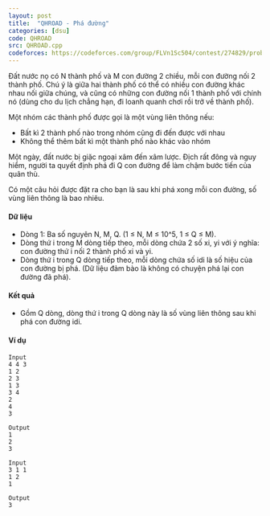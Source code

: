```yaml
---
layout: post
title:  "QHROAD - Phá đường"
categories: [dsu]
code: QHROAD
src: QHROAD.cpp
codeforces: https://codeforces.com/group/FLVn1Sc504/contest/274829/problem/Z
---
```




  


Đất nước nọ có N thành phố và M con đường 2 chiều, mỗi con đường nối 2 thành phố. Chú ý là giữa hai thành phố có thể có nhiều con đường khác nhau nối giữa chúng, và cũng có những con đường nối 1 thành phố với chính nó (dùng cho du lịch chẳng hạn, đi loanh quanh chơi rồi trở về thành phố).

Một nhóm các thành phố được gọi là một vùng liên thông nếu:

*   Bất kì 2 thành phố nào trong nhóm cũng đi đến được với nhau
*   Không thể thêm bất kì một thành phố nào khác vào nhóm

Một ngày, đất nước bị giặc ngoại xâm đến xâm lược. Địch rất đông và nguy hiểm, người ta quyết định phá đi Q con đường để làm chậm bước tiến của quân thù.

Có một câu hỏi được đặt ra cho bạn là sau khi phá xong mỗi con đường, số vùng liên thông là bao nhiêu.

#### Dữ liệu

*   Dòng 1: Ba số nguyên N, M, Q. (1 ≤ N, M ≤ 10^5, 1 ≤ Q ≤ M).
*   Dòng thứ i trong M dòng tiếp theo, mỗi dòng chứa 2 số xi, yi với ý nghĩa: con đường thứ i nối 2 thành phố xi và yi.
*   Dòng thứ i trong Q dòng tiếp theo, mỗi dòng chứa số idi là số hiệu của con đường bị phá. (Dữ liệu đảm bào là không có chuyện phá lại con đường đã phá).

#### Kết quả

*   Gồm Q dòng, dòng thứ i trong Q dòng này là số vùng liên thông sau khi phá con đường idi.

#### Ví dụ

```
Input
4 4 3  
1 2  
2 3  
1 3  
3 4  
2  
4  
3

Output
1  
2  
3
```

```
Input
3 1 1  
1 2  
1 

Output
3
```

<!--more-->


